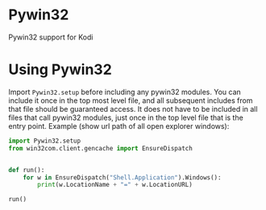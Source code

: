 Pywin32
=======

Pywin32 support for Kodi


# Using Pywin32
Import `Pywin32.setup` before including any pywin32 modules.  You can include it once in the top most level file, and all subsequent includes from that file should be guaranteed access.  It does not have to be included in all files that call pywin32 modules, just once in the top level file that is the entry point.  Example (show url path of all open explorer windows):

```python
import Pywin32.setup
from win32com.client.gencache import EnsureDispatch


def run():
    for w in EnsureDispatch("Shell.Application").Windows():
        print(w.LocationName + "=" + w.LocationURL)

run()
```
